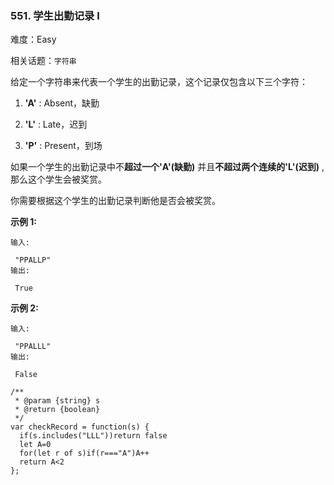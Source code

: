 ### 551. 学生出勤记录 I

难度：Easy

相关话题：`字符串`

给定一个字符串来代表一个学生的出勤记录，这个记录仅包含以下三个字符：




1. **&#39;A&#39;**  : Absent，缺勤

2. **&#39;L&#39;**  : Late，迟到

3. **&#39;P&#39;**  : Present，到场





如果一个学生的出勤记录中不**超过一个&#39;A&#39;(缺勤)** 并且**不超过两个连续的&#39;L&#39;(迟到)** ,那么这个学生会被奖赏。



你需要根据这个学生的出勤记录判断他是否会被奖赏。



**示例 1:** 



```
输入:

 "PPALLP"
输出:

 True
```


**示例 2:** 



```
输入:

 "PPALLL"
输出:

 False
```

```
/**
 * @param {string} s
 * @return {boolean}
 */
var checkRecord = function(s) {
  if(s.includes("LLL"))return false
  let A=0
  for(let r of s)if(r==="A")A++
  return A<2
};
```

